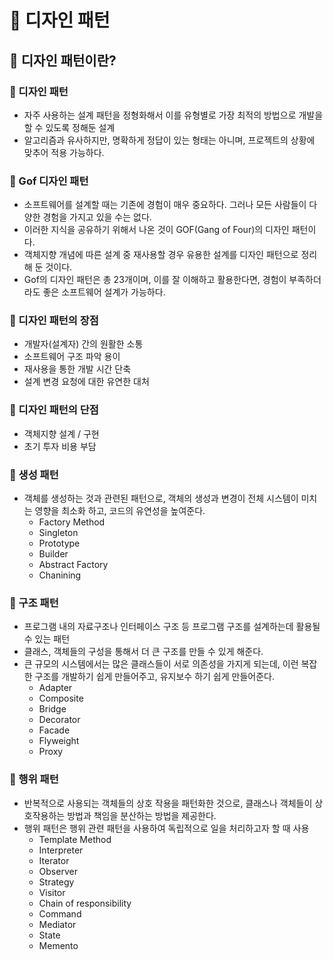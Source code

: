 # :book: 디자인 패턴

## :pushpin: 디자인 패턴이란?

### :seedling: 디자인 패턴
- 자주 사용하는 설계 패턴을 정형화해서 이를 유형별로 가장 최적의 방법으로 개발을 할 수 있도록 정해둔 설계
- 알고리즘과 유사하지만, 명확하게 정답이 있는 형태는 아니며, 프로젝트의 상황에 맞추어 적용 가능하다.

### :seedling: Gof 디자인 패턴
- 소프트웨어를 설계할 때는 기존에 경험이 매우 중요하다. 그러나 모든 사람들이 다양한 경험을 가지고 있을 수는 없다.
- 이러한 지식을 공유하기 위해서 나온 것이 GOF(Gang of Four)의 디자인 패턴이다. 
- 객체지향 개념에 따른 설계 중 재사용할 경우 유용한 설계를 디자인 패턴으로 정리해 둔 것이다.
- Gof의 디자인 패턴은 총 23개이며, 이를 잘 이해하고 활용한다면, 경험이 부족하더라도 좋은 소프트웨어 설계가 가능하다.

### :seedling: 디자인 패턴의 장점
- 개발자(설계자) 간의 원활한 소통
- 소프트웨어 구조 파악 용이
- 재사용을 통한 개발 시간 단축
- 설계 변경 요청에 대한 유연한 대처

### :seedling: 디자인 패턴의 단점
- 객체지향 설계 / 구현
- 초기 투자 비용 부담

### :seedling: 생성 패턴
- 객체를 생성하는 것과 관련된 패턴으로, 객체의 생성과 변경이 전체 시스템이 미치는 영향을 최소화 하고, 코드의 유연성을 높여준다.
  - Factory Method
  - Singleton
  - Prototype
  - Builder
  - Abstract Factory
  - Chanining

### :seedling: 구조 패턴
- 프로그램 내의 자료구조나 인터페이스 구조 등 프로그램 구조를 설계하는데 활용될 수 있는 패턴
- 클래스, 객체들의 구성을 통해서 더 큰 구조를 만들 수 있게 해준다.
- 큰 규모의 시스템에서는 많은 클래스들이 서로 의존성을 가지게 되는데, 이런 복잡한 구조를 개발하기 쉽게 만들어주고, 유지보수 하기 쉽게 만들어준다.
    - Adapter
    - Composite
    - Bridge
    - Decorator
    - Facade
    - Flyweight
    - Proxy

### :seedling: 행위 패턴
- 반복적으로 사용되는 객체들의 상호 작용을 패턴화한 것으로, 클래스나 객체들이 상호작용하는 방법과 책임을 분산하는 방법을 제공한다.
- 행위 패턴은 행위 관련 패턴을 사용하여 독립적으로 일을 처리하고자 할 때 사용
    - Template Method
    - Interpreter
    - Iterator
    - Observer
    - Strategy
    - Visitor
    - Chain of responsibility
    - Command
    - Mediator
    - State
    - Memento